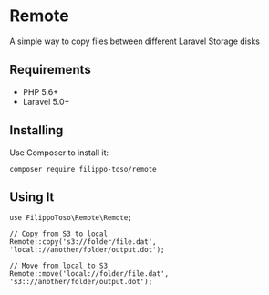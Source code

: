 # Remote

A simple way to copy files between different Laravel Storage disks

## Requirements

- PHP 5.6+
- Laravel 5.0+

## Installing

Use Composer to install it:

```
composer require filippo-toso/remote
```

## Using It

```
use FilippoToso\Remote\Remote;

// Copy from S3 to local
Remote::copy('s3://folder/file.dat', 'local:://another/folder/output.dot');

// Move from local to S3
Remote::move('local://folder/file.dat', 's3:://another/folder/output.dot');
```
